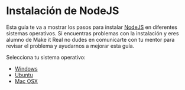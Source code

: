 # Instalación de NodeJS

Esta guía te va a mostrar los pasos para instalar [NodeJS](https://nodejs.org/) en diferentes sistemas operativos. Si encuentras problemas con la instalación y eres alumno de Make it Real no dudes en comunicarte con tu mentor para revisar el problema y ayudarnos a mejorar esta guía.

Selecciona tu sistema operativo:

* [Windows](windows.md)
* [Ubuntu](ubuntu.md)
* [Mac OSX](macosx.md)
